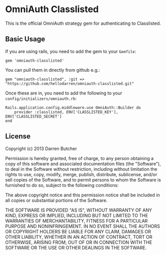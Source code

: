 # OmniAuth Classlisted

This is the official OmniAuth strategy gem for authenticating to Classlisted. 

Basic Usage
-------------

If you are using rails, you need to add the gem to your `Gemfile`:

    gem 'omniauth-classlisted'

You can pull them in directly from github e.g.:

    gem "omniauth-classlisted", :git => "https://github.com/hellodarren/omniauth-classlisted.git"


Once these are in, you need to add the following to your `config/initializers/omniauth.rb`:

    Rails.application.config.middleware.use OmniAuth::Builder do
    	provider :classlisted, ENV['CLASSLISTED_KEY'], ENV['CLASSLISTED_SECRET']
    end


## License

Copyright (c) 2013 Darren Butcher

Permission is hereby granted, free of charge, to any person obtaining a copy of this software and associated documentation files (the "Software"), to deal in the Software without restriction, including without limitation the rights to use, copy, modify, merge, publish, distribute, sublicense, and/or sell copies of the Software, and to permit persons to whom the Software is furnished to do so, subject to the following conditions:

The above copyright notice and this permission notice shall be included in all copies or substantial portions of the Software.

THE SOFTWARE IS PROVIDED "AS IS", WITHOUT WARRANTY OF ANY KIND, EXPRESS OR IMPLIED, INCLUDING BUT NOT LIMITED TO THE WARRANTIES OF MERCHANTABILITY, FITNESS FOR A PARTICULAR PURPOSE AND NONINFRINGEMENT. IN NO EVENT SHALL THE AUTHORS OR COPYRIGHT HOLDERS BE LIABLE FOR ANY CLAIM, DAMAGES OR OTHER LIABILITY, WHETHER IN AN ACTION OF CONTRACT, TORT OR OTHERWISE, ARISING FROM, OUT OF OR IN CONNECTION WITH THE SOFTWARE OR THE USE OR OTHER DEALINGS IN THE SOFTWARE.

